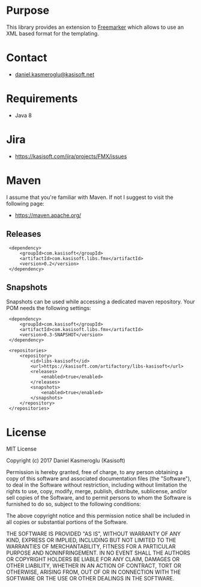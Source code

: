 Purpose
=======

This library provides an extension to [Freemarker](http://freemarker.org) which allows to use an XML based format for
the templating.


Contact
=======

* daniel.kasmeroglu@kasisoft.net


Requirements
============

 * Java 8


Jira
====

* https://kasisoft.com/jira/projects/FMX/issues


Maven
=====

I assume that you're familiar with Maven. If not I suggest to visit the following page:

* https://maven.apache.org/


Releases
--------

     <dependency>
         <groupId>com.kasisoft</groupId>
         <artifactId>com.kasisoft.libs.fmx</artifactId>
         <version>0.2</version>
     </dependency>


Snapshots
---------

Snapshots can be used while accessing a dedicated maven repository. Your POM needs the following settings:

     <dependency>
         <groupId>com.kasisoft</groupId>
         <artifactId>com.kasisoft.libs.fmx</artifactId>
         <version>0.3-SNAPSHOT</version>
     </dependency>
     
     <repositories>
         <repository>
             <id>libs-kasisoft</id>
             <url>https://kasisoft.com/artifactory/libs-kasisoft</url>
             <releases>
                 <enabled>true</enabled>
             </releases>
             <snapshots>
                 <enabled>true</enabled>
             </snapshots>
         </repository>
     </repositories>
     
     

License
=======

MIT License

Copyright (c) 2017 Daniel Kasmeroglu (Kasisoft)

Permission is hereby granted, free of charge, to any person obtaining a copy
of this software and associated documentation files (the "Software"), to deal
in the Software without restriction, including without limitation the rights
to use, copy, modify, merge, publish, distribute, sublicense, and/or sell
copies of the Software, and to permit persons to whom the Software is
furnished to do so, subject to the following conditions:

The above copyright notice and this permission notice shall be included in all
copies or substantial portions of the Software.

THE SOFTWARE IS PROVIDED "AS IS", WITHOUT WARRANTY OF ANY KIND, EXPRESS OR
IMPLIED, INCLUDING BUT NOT LIMITED TO THE WARRANTIES OF MERCHANTABILITY,
FITNESS FOR A PARTICULAR PURPOSE AND NONINFRINGEMENT. IN NO EVENT SHALL THE
AUTHORS OR COPYRIGHT HOLDERS BE LIABLE FOR ANY CLAIM, DAMAGES OR OTHER
LIABILITY, WHETHER IN AN ACTION OF CONTRACT, TORT OR OTHERWISE, ARISING FROM,
OUT OF OR IN CONNECTION WITH THE SOFTWARE OR THE USE OR OTHER DEALINGS IN THE
SOFTWARE.
